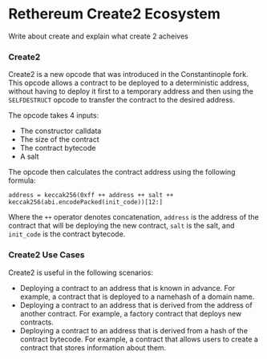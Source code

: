 Rethereum Create2 Ecosystem
=================
Write about create and explain what create 2 acheives

### Create2
Create2 is a new opcode that was introduced in the Constantinople fork. This opcode allows a contract to be deployed to a deterministic address, without having to deploy it first to a temporary address and then using the `SELFDESTRUCT` opcode to transfer the contract to the desired address.

The opcode takes 4 inputs:
- The constructor calldata
- The size of the contract
- The contract bytecode
- A salt

The opcode then calculates the contract address using the following formula:
```
address = keccak256(0xff ++ address ++ salt ++ keccak256(abi.encodePacked(init_code))[12:]
```
Where the `++` operator denotes concatenation, `address` is the address of the contract that will be deploying the new contract, `salt` is the salt, and `init_code` is the contract bytecode.

### Create2 Use Cases
Create2 is useful in the following scenarios:
- Deploying a contract to an address that is known in advance. For example, a contract that is deployed to a namehash of a domain name.
- Deploying a contract to an address that is derived from the address of another contract. For example, a factory contract that deploys new contracts.
- Deploying a contract to an address that is derived from a hash of the contract bytecode. For example, a contract that allows users to create a contract that stores information about them. 

